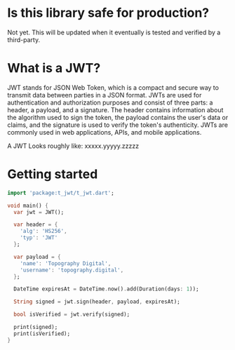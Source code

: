 # Is this library safe for production?
Not yet. This will be updated when it eventually is tested and verified by a third-party.

# What is a JWT?

JWT stands for JSON Web Token, which is a compact and secure way to transmit data between parties in a JSON format. JWTs are used for authentication and authorization purposes and consist of three parts: a header, a payload, and a signature. The header contains information about the algorithm used to sign the token, the payload contains the user's data or claims, and the signature is used to verify the token's authenticity. JWTs are commonly used in web applications, APIs, and mobile applications.

A JWT Looks roughly like:
xxxxx.yyyyy.zzzzz

# Getting started

```dart
import 'package:t_jwt/t_jwt.dart';

void main() {
  var jwt = JWT();

  var header = {
    'alg': 'HS256',
    'typ': 'JWT'
  };

  var payload = {
    'name': 'Topography Digital',
    'username': 'topography.digital',
  };

  DateTime expiresAt = DateTime.now().add(Duration(days: 1));

  String signed = jwt.sign(header, payload, expiresAt);

  bool isVerified = jwt.verify(signed);

  print(signed);
  print(isVerified);
}
```
